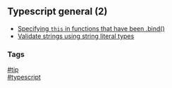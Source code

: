 ## Typescript general (2)

- [Specifying `this` in functions that have been .bind()](specifying-this-in-bound-functions.md)
- [Validate strings using string literal types](validate-strings-using-literals.md)

### Tags
[#tip](../../tips.md)  
[#typescript](../typescript.md)